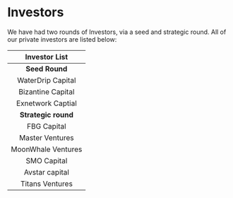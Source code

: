 # Investors

We have had two rounds of Investors, via a seed and strategic round. All of our private investors are listed below:



|    Investor List    |
| :-----------------: |
|   **Seed Round**    |
|  WaterDrip Capital  |
|  Bizantine Capital  |
|  Exnetwork Captial  |
| **Strategic round** |
|     FBG Capital     |
|   Master Ventures   |
|  MoonWhale Ventures |
|     SMO Capital     |
|    Avstar capital   |
|   Titans Ventures   |
